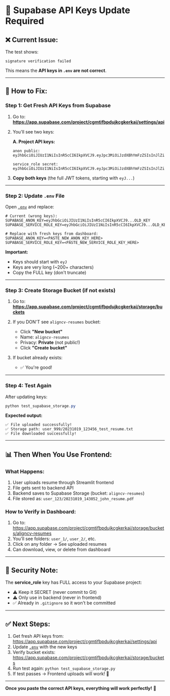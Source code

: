 # 🔑 **Supabase API Keys Update Required**

## ❌ **Current Issue:**

The test shows:
```
signature verification failed
```

This means the **API keys in `.env` are not correct**.

---

## 🔧 **How to Fix:**

### **Step 1: Get Fresh API Keys from Supabase**

1. Go to: **https://app.supabase.com/project/cgmtifbpdujkcgkerkai/settings/api**

2. You'll see two keys:

   **A. Project API keys:**
   ```
   anon public: eyJhbGciOiJIUzI1NiIsInR5cCI6IkpXVCJ9.eyJpc3MiOiJzdXBhYmFzZSIsInJlZiI6ImNnbXRpZmJwZHVqa2Nna2Vya2FpIiwicm9sZSI6ImFub24iLCJpYXQiOjE3Mjk5NDA0NjIsImV4cCI6MjA0NTUxNjQ2Mn0.XXX...
   
   service_role secret: eyJhbGciOiJIUzI1NiIsInR5cCI6IkpXVCJ9.eyJpc3MiOiJzdXBhYmFzZSIsInJlZiI6ImNnbXRpZmJwZHVqa2Nna2Vya2FpIiwicm9sZSI6InNlcnZpY2Vfcm9sZSIsImlhdCI6MTcyOTk0MDQ2MiwiZXhwIjoyMDQ1NTE2NDYyfQ.YYY...
   ```

3. **Copy both keys** (the full JWT tokens, starting with `eyJ...`)

---

### **Step 2: Update `.env` File**

Open [`.env`](.env ) and replace:

```env
# Current (wrong keys):
SUPABASE_ANON_KEY=eyJhbGciOiJIUzI1NiIsInR5cCI6IkpXVCJ9...OLD_KEY
SUPABASE_SERVICE_ROLE_KEY=eyJhbGciOiJIUzI1NiIsInR5cCI6IkpXVCJ9...OLD_KEY

# Replace with fresh keys from dashboard:
SUPABASE_ANON_KEY=<PASTE_NEW_ANON_KEY_HERE>
SUPABASE_SERVICE_ROLE_KEY=<PASTE_NEW_SERVICE_ROLE_KEY_HERE>
```

**Important:** 
- Keys should start with `eyJ`
- Keys are very long (~200+ characters)
- Copy the FULL key (don't truncate)

---

### **Step 3: Create Storage Bucket (if not exists)**

1. Go to: **https://app.supabase.com/project/cgmtifbpdujkcgkerkai/storage/buckets**

2. If you DON'T see `aligncv-resumes` bucket:
   - Click **"New bucket"**
   - Name: `aligncv-resumes`
   - Privacy: **Private** (not public!)
   - Click **"Create bucket"**

3. If bucket already exists:
   - ✅ You're good!

---

### **Step 4: Test Again**

After updating keys:
```powershell
python test_supabase_storage.py
```

**Expected output:**
```
✅ File uploaded successfully!
✅ Storage path: user_999/20231019_123456_test_resume.txt
✅ File downloaded successfully!
```

---

## 📊 **Then When You Use Frontend:**

### **What Happens:**
1. User uploads resume through Streamlit frontend
2. File gets sent to backend API
3. Backend saves to Supabase Storage (bucket: `aligncv-resumes`)
4. File stored as: `user_123/20231019_143052_john_resume.pdf`

### **How to Verify in Dashboard:**
1. Go to: https://app.supabase.com/project/cgmtifbpdujkcgkerkai/storage/buckets/aligncv-resumes
2. You'll see folders: `user_1/`, `user_2/`, etc.
3. Click on any folder → See uploaded resumes
4. Can download, view, or delete from dashboard

---

## 🔐 **Security Note:**

The **service_role** key has FULL access to your Supabase project:
- ⚠️ Keep it SECRET (never commit to Git)
- ⚠️ Only use in backend (never in frontend)
- ✅ Already in `.gitignore` so it won't be committed

---

## ✅ **Next Steps:**

1. Get fresh API keys from: https://app.supabase.com/project/cgmtifbpdujkcgkerkai/settings/api
2. Update [`.env`](.env ) with the new keys
3. Verify bucket exists: https://app.supabase.com/project/cgmtifbpdujkcgkerkai/storage/buckets
4. Run test again: `python test_supabase_storage.py`
5. If test passes → Frontend uploads will work! 🎉

---

**Once you paste the correct API keys, everything will work perfectly!** 🚀
